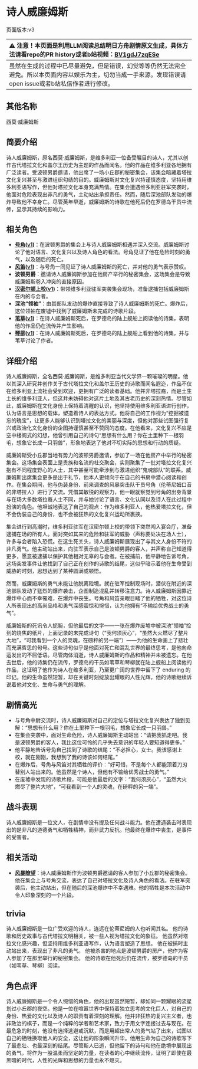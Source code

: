# 诗人威廉姆斯
页面版本:v3
 

| :warning: 注意！本页面是利用LLM阅读总结明日方舟剧情原文生成，具体方法请看repo的PR history或者b站视频：[BV1gdJ7zqESe](https://www.bilibili.com/video/BV1gdJ7zqESe/)         |
|:----------------------------|
| 虽然在生成的过程中已尽量避免，但是错误，幻觉等等仍然无法完全避免。所以本页面内容以娱乐为主，切勿当成一手来源。发现错误请open issue或者b站私信作者进行修改。|



## 其他名称
西莫·威廉姆斯
## 简要介绍
诗人威廉姆斯，原名西莫·威廉姆斯，是维多利亚一位备受瞩目的诗人，尤其以创作古代塔拉文化和盖尔王历史为主题的作品而闻名。他的作品在维多利亚各地拥有广泛读者。受波顿男爵邀请，他出席了一场小丘郡的秘密集会，该集会暗藏着塔拉文化复兴甚至与激进组织勾结的目的。威廉姆斯对文化复兴持谨慎态度，坚持用维多利亚语写作，但他对塔拉文化本身充满热情。在集会遭遇维多利亚驻军突袭时，他面对危险表现出非凡的勇气，主动站出承担责任。然而，随后深池部队发动的爆炸导致他不幸身亡。尽管英年早逝，威廉姆斯的诗歌在他死后仍在罗德岛干员中流传，显示其持续的影响力。
## 相关角色
-   **[号角](char_4039_horn.md)([v1](../chars/char_4039_horn.md))**：在波顿男爵的集会上与诗人威廉姆斯相遇并深入交流。威廉姆斯讨论了他对语言、文化复兴以及诗人角色的看法。号角见证了他在危险时刻的勇气，以及随后的死亡。
-   **[风笛](char_222_bpipe.md)([v1](../chars/char_222_bpipe.md))**：与号角一同见证了诗人威廉姆斯的死亡，并对他的勇气表示赞叹。
-   **波顿男爵**：邀请诗人威廉姆斯参加在他房产举行的秘密集会，这场集会是导致威廉姆斯卷入冲突的直接原因。
-   **[汉密尔顿上校](extended_char_han_mi_er_dun_shang_xiao.md)([v1](../chars/extended_char_han_mi_er_dun_shang_xiao.md))**：带领维多利亚驻军突袭集会现场，准备逮捕包括威廉姆斯在内的与会者。
-   **深池“领袖”**：由其部队发动的爆炸直接导致了诗人威廉姆斯的死亡。爆炸后，这位领袖在废墟中找到了威廉姆斯未完成的诗歌片段。
-   **[苇草](char_261_sddrag.md)([v1](../chars/char_261_sddrag.md))**：在诗人威廉姆斯死后，在罗德岛的陆上舰船上阅读他的诗集，表明他的作品仍在流传并产生影响。
-   **[琴柳](char_479_sleach.md)([v1](../chars/char_479_sleach.md))**：在诗人威廉姆斯死后，在罗德岛的陆上舰船上看到他的诗集，并与苇草讨论了作者。
## 详细介绍
诗人威廉姆斯，全名西莫·威廉姆斯，是维多利亚当代文学界一颗璀璨的明星。他以其深入研究并创作关于古代塔拉文化和盖尔王历史的诗歌而闻名遐迩，作品不仅在维多利亚上流社会受到欢迎，更拥有广泛的读者基础。他并非塔拉裔，而是土生土长的维多利亚人，但这并未妨碍他对这片土地及其古老历史的深刻热情。尽管如此，威廉姆斯在文化身份上保持着清醒的认识，他坚持使用维多利亚语进行创作，认为语言是思想的载体，塑造着诗人的表达方式。他将自己的工作视为“挖掘被遗忘的瑰宝”，让更多人能够认识到塔拉文化的美丽与深度，但他对那些试图强行复兴或政治化文化身份的企图持谨慎甚至不赞同的态度。在他看来，文化复兴不应是空中楼阁式的幻想，他曾引用自己的诗句“思想有什么用？你在土里种下一根羽毛，想象它长成一只羽兽”，形象地表达了他对不切实际的思想和行动的质疑。

威廉姆斯受小丘郡当地有势力的波顿男爵邀请，参加了一场在他房产中举行的秘密集会。这场集会表面上是贵族和名流的社交聚会，实则聚集了一批对塔拉文化复兴抱有不同程度野心的人士，其中甚至可能牵涉到与激进组织“鬼魂部队”的联系。威廉姆斯出席集会更多是出于礼节，他本人更倾向于在自己的书房中潜心阅读和创作。在集会期间，他与伪装身份、前来调查的风暴突击队干员号角（伦蒂尼姆口音的非塔拉人）进行了交流。凭借其敏锐的观察力，他一眼就察觉到号角的出身背景与在场大多数塔拉裔人士不同，并与她讨论了语言、文化认同以及诗人在此过程中扮演的角色。他坦诚地表达了自己的观点：作为维多利亚人，他热爱塔拉文化，但不会伪装自己的身份，也不会被狂热的文化复兴运动所裹挟。

集会进行到高潮时，维多利亚驻军在汉密尔顿上校的带领下突然闯入宴会厅，准备逮捕在场的所有人。面对突如其来的危险和驻军的威胁（声称要处决在场人士），许多与会者陷入恐慌。在这生死关头，诗人威廉姆斯展现出了与其文人身份不符的非凡勇气。他主动站出来，向驻军表示自己是波顿男爵的客人，并声称自己知道得更多，愿意被逮捕以保护其他相对无辜的与会者。在被捕前，他平静地告诉号角，这场突发事件让他找到了自己正在创作的诗歌的结尾，这似乎暗示着他在生命受到威胁的时刻，思想达到了某种圆满或顿悟。

然而，威廉姆斯的勇气未能让他脱离险境。就在驻军控制现场时，潜伏在附近的深池部队发动了猛烈的爆炸袭击，企图制造混乱并转移注意力。诗人威廉姆斯因靠近爆炸中心而不幸罹难，在爆炸中丧生。号角和风笛亲眼目睹了他的牺牲，对这位诗人所表现出的高尚品格和勇气深感震惊和惋惜，认为他拥有“不输给优秀战士的勇气”。

威廉姆斯的死讯令人扼腕，但他最后的文字——一张在爆炸废墟中被深池“领袖”捡到的烧焦的纸片，上面记录的未完成诗句（“我何须灰心”，“虽然大火燃尽了整片大地”，“可我看到一个人的灵魂，在磅秤的另一端”）——为他的生命画上了悲壮而充满哲思的句号。这些诗句似乎是他面对死亡和混乱世界的最终思考，是他向命运发出的不屈低语。尽管肉体消逝，诗人威廉姆斯的作品和精神并未被遗忘。在他去世后，他的诗集仍在流传，罗德岛的干员如苇草和琴柳就在陆上舰船上阅读他的作品，这证明了他作为诗人在维多利亚，乃至更广阔的世界中留下了 enduring 的印记。他的生命虽然短暂，却在关键时刻绽放出耀眼的人性光辉，他的诗歌继续诉说着他对文化、生命与勇气的理解。
## 剧情高光
*   与号角中尉交流时，诗人威廉姆斯对自己的定位与塔拉文化复兴表达了独到见解：“思想有什么用？你在土里种下一根羽毛，想象它长成一只羽兽。”
*   在集会突袭中，面对生命危险，诗人威廉姆斯主动站出：“请把我抓走吧。我是波顿男爵的客人，我比这位可怜的几乎失去意识的年轻人要知道得更多。”
*   他平静地告诉号角自己找到了诗歌的结尾：“不必担心，女士。我该感谢上校，就在刚刚，我想到了我的诗该如何结尾。”
*   在爆炸后，号角与风笛对其牺牲的评价：“好可惜，不是每个人都能顶着刀刃替别人站出来的。他虽然是个诗人，但他有不输给优秀战士的勇气。”
*   在废墟中发现的诗歌片段，可能是他最后的文字：“我何须灰心”，“虽然大火燃尽了整片大地”，“可我看到一个人的灵魂，在磅秤的另一端”。
## 战斗表现
诗人威廉姆斯是一位文人，在剧情中没有提及任何战斗能力。他在遭遇袭击时表现出的是非凡的道德勇气和牺牲精神，而非武力反抗。他最终在爆炸中丧生，是事件的受害者。
## 相关活动
-   **[风暴瞭望](../stories/main_9.md)**：诗人威廉姆斯作为波顿男爵邀请的客人参加了小丘郡的秘密集会。他在集会上与号角交流，表达了自己对塔拉文化及诗人角色的看法。在驻军突袭后，他主动站出，但在随后的深池爆炸中不幸遇难。他的牺牲是本次活动中令人印象深刻的一个片段。
## trivia
诗人威廉姆斯是一位广受欢迎的诗人，连远在伦蒂尼姆的人也听闻其名。
他的诗歌和历史故事与古代塔拉文明相关，被一些人视为塔拉文化的象征。
他虽然对塔拉文化感兴趣，但坚持用维多利亚语写作，认为语言塑造了思想。
他在被捕时主动站出来，表现出了非凡的勇气。
他被杀害的地点是波顿男爵的房产，他作为客人参加了在那里举行的秘密集会。
他的诗歌在他死后仍在流传，被罗德岛的干员（如苇草、琴柳）阅读。
## 角色点评
诗人威廉姆斯是一个令人惋惜的角色，他的出现虽然短暂，却如同一颗耀眼的流星划过小丘郡的夜空。他是一位在喧嚣世界中保持着独立思考的文化巨人，对自己的身份、热爱的文化以及诗人的职责有着深刻的理解。他并非狂热的复兴主义者，也非政治的棋子，而是一个纯粹的学者和艺术家，致力于用文字连接过去与现在。在最危急的时刻，他没有选择逃避或沉默，而是用超出常人的勇气站了出来，试图以自己的牺牲换取他人的安全，这让他的形象瞬间升华。他用生命为自己的诗歌写下了最悲壮、也最深刻的结尾。尽管斯人已逝，但他留下的诗句和他在绝境中展现出的勇气，将作为一股温柔而坚定的力量，在读者的心中继续流传，证明了即使在最黑暗的时代，人性的光辉和思想的力量也永不熄灭。